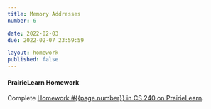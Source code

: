 ```yaml
---
title: Memory Addresses
number: 6

date: 2022-02-03
due: 2022-02-07 23:59:59

layout: homework
published: false
---
```


#### PrairieLearn Homework

Complete [Homework #{{page.number}} in CS 240 on PrairieLearn](https://www.prairielearn.org/pl/course_instance/129051).
